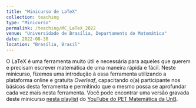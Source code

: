 ```yaml
---
title: "Minicurso de LaTeX"
collection: teaching
type: "Minicurso"
permalink: /teaching/MC_LaTeX_2022
venue: "Universidade de Brasília, Departamento de Matemática"
date: 2022-08-30
location: "Brasília, Brasil"
---
```


O LaTeX é uma ferramenta muito útil e necessária para aqueles que querem e precisam escrever matemática de uma maneira rápida e fácil. Neste minicurso, fizemos uma introdução à essa ferramenta utilizando a plataforma online e gratuita <i>Overleaf</i>, capacitando o(a) participante nos básicos desta ferramenta e permitindo que o mesmo possa se aprofundar cada vez mais nesta ferramenta.
Você pode encontrar uma versão gravada deste minicurso [nesta playlist](https://youtube.com/playlist?list=PLcwKG1lKz0kecUkuPHFUUtg2r5pfUi8MF) do [YouTube do PET Matemática da UnB](https://www.youtube.com/c/PETMatem%C3%A1ticaUnB).
